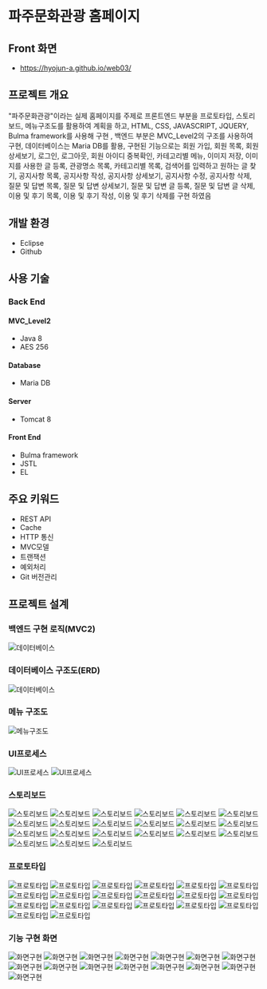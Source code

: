 # 파주문화관광 홈페이지

## Front 화면
* https://hyojun-a.github.io/web03/

## 프로젝트 개요 
 "파주문화관광"이라는 실제 홈페이지를 주제로 프론트엔드 부분을 프로토타입, 스토리보드, 메뉴구조도를 활용하여 계획을 하고, HTML, CSS, JAVASCRIPT, JQUERY, Bulma framework를 사용해 구현
, 백엔드 부분은 MVC_Level2의 구조를 사용하여 구현, 데이터베이스는 Maria DB를 활용, 구현된 기능으로는 회원 가입, 회원 목록, 회원 상세보기, 로그인, 로그아웃, 회원 아이디 중복확인,
카테고리별 메뉴, 이미지 저장, 이미지를 사용한 글 등록, 관광명소 목록, 카테고리별 목록, 검색어를 입력하고 원하는 글 찾기, 공지사항 목록, 공지사항 작성, 공지사항 상세보기, 공지사항 수정,
공지사항 삭제, 질문 및 답변 목록, 질문 및 답변 상세보기, 질문 및 답변 글 등록, 질문 및 답변 글 삭제, 이용 및 후기 목록, 이용 및 후기 작성, 이용 및 후기 삭제를 구현 하였음

## 개발 환경
* Eclipse
* Github

## 사용 기술
### Back End
#### MVC_Level2
* Java 8
* AES 256

#### Database
* Maria DB

#### Server
* Tomcat 8

#### Front End
* Bulma framework
* JSTL
* EL

## 주요 키워드
* REST API
* Cache
* HTTP 통신
* MVC모델
* 트랜잭션
* 예외처리
* Git 버전관리

## 프로젝트 설계

### 백엔드 구현 로직(MVC2)
![데이터베이스](./file/mvc.PNG "데이터베이스")

### 데이터베이스 구조도(ERD)
![데이터베이스](./file/db.png "데이터베이스")

### 메뉴 구조도
![메뉴구조도](./file/menu/s1.PNG "메뉴구조도")
### UI프로세스
![UI프로세스](./file/uiprocess/s1.PNG "UI프로세스")
![UI프로세스](./file/uiprocess/s2.PNG "UI프로세스")
### 스토리보드
![스토리보드](./file/story/1.PNG "스토리보드")
![스토리보드](./file/story/2.PNG "스토리보드")
![스토리보드](./file/story/3.PNG "스토리보드")
![스토리보드](./file/story/4.PNG "스토리보드")
![스토리보드](./file/story/5.PNG "스토리보드")
![스토리보드](./file/story/6.PNG "스토리보드")
![스토리보드](./file/story/7.PNG "스토리보드")
![스토리보드](./file/story/8.PNG "스토리보드")
![스토리보드](./file/story/9.PNG "스토리보드")
![스토리보드](./file/story/10.PNG "스토리보드")
![스토리보드](./file/story/11.PNG "스토리보드")
![스토리보드](./file/story/12.PNG "스토리보드")
![스토리보드](./file/story/13.PNG "스토리보드")
![스토리보드](./file/story/14.PNG "스토리보드")
![스토리보드](./file/story/15.PNG "스토리보드")
![스토리보드](./file/story/16.PNG "스토리보드")
![스토리보드](./file/story/17.PNG "스토리보드")
![스토리보드](./file/story/18.PNG "스토리보드")
![스토리보드](./file/story/19.PNG "스토리보드")
![스토리보드](./file/story/20.PNG "스토리보드")
![스토리보드](./file/story/21.PNG "스토리보드")
### 프로토타입
![프로토타입](./file/prototype/1.png "프로토타입")
![프로토타입](./file/prototype/2.png "프로토타입")
![프로토타입](./file/prototype/3.png "프로토타입")
![프로토타입](./file/prototype/4.png "프로토타입")
![프로토타입](./file/prototype/5.png "프로토타입")
![프로토타입](./file/prototype/6.png "프로토타입")
![프로토타입](./file/prototype/7.png "프로토타입")
![프로토타입](./file/prototype/8.png "프로토타입")
![프로토타입](./file/prototype/9.png "프로토타입")
![프로토타입](./file/prototype/10.png "프로토타입")
![프로토타입](./file/prototype/11.png "프로토타입")
![프로토타입](./file/prototype/12.png "프로토타입")
![프로토타입](./file/prototype/13.png "프로토타입")
![프로토타입](./file/prototype/14.png "프로토타입")
![프로토타입](./file/prototype/15.png "프로토타입")
![프로토타입](./file/prototype/16.png "프로토타입")
![프로토타입](./file/prototype/17.png "프로토타입")
![프로토타입](./file/prototype/18.png "프로토타입")
![프로토타입](./file/prototype/19.png "프로토타입")
![프로토타입](./file/prototype/19.png "프로토타입")

### 기능 구현 화면
![화면구현](./file/view/1.png "화면구현")
![화면구현](./file/view/2.png "화면구현")
![화면구현](./file/view/3.png "화면구현")
![화면구현](./file/view/4.png "화면구현")
![화면구현](./file/view/5.png "화면구현")
![화면구현](./file/view/6.png "화면구현")
![화면구현](./file/view/7.png "화면구현")
![화면구현](./file/view/8.png "화면구현")
![화면구현](./file/view/9.png "화면구현")
![화면구현](./file/view/10.png "화면구현")
![화면구현](./file/view/11.png "화면구현")
![화면구현](./file/view/12.png "화면구현")
![화면구현](./file/view/13.png "화면구현")
![화면구현](./file/view/14.png "화면구현")
![화면구현](./file/view/15.png "화면구현")
